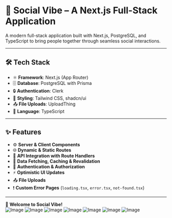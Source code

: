 # 🌟 Social Vibe – A Next.js Full-Stack Application

A modern full-stack application built with Next.js, PostgreSQL, and TypeScript to bring people together through seamless social interactions.

---

## 🛠️ Tech Stack
- ⚛️ **Framework**: Next.js (App Router)  
- 🗄️ **Database**: PostgreSQL with Prisma  
- 🔒 **Authentication**: Clerk  
- 🎨 **Styling**: Tailwind CSS, shadcn/ui  
- 📤 **File Uploads**: UploadThing  
- 📝 **Language**: TypeScript  

---

## ✨ Features
- ⚙️ **Server & Client Components**  
- 🌐 **Dynamic & Static Routes**  
- 📡 **API Integration with Route Handlers**  
- 🔄 **Data Fetching, Caching & Revalidation**  
- 🔑 **Authentication & Authorization**  
- ⚡ **Optimistic UI Updates**  
- 📤 **File Uploads**  
- ❗ **Custom Error Pages** (`loading.tsx`, `error.tsx`, `not-found.tsx`)  

---

🎉 **Welcome to Social Vibe!**  
![Image](https://github.com/user-attachments/assets/37f45742-8f3c-4d2c-bcad-c6d9961269aa)
![Image](https://github.com/user-attachments/assets/d1cbebbf-dcb9-4c47-8ade-681dc740eafc)
![Image](https://github.com/user-attachments/assets/c29bbb46-fd34-493d-8345-f96a493cc107)
![Image](https://github.com/user-attachments/assets/7588c3e2-597d-4deb-8551-19a493fbd378)
![Image](https://github.com/user-attachments/assets/e7f2d3a6-ee70-4ed0-b3e5-b3712ea6e027)
![Image](https://github.com/user-attachments/assets/9db51e64-e500-4099-b359-9b82a8e5aaca)
![Image](https://github.com/user-attachments/assets/2f27915c-5a8e-4f9c-97bf-53af71ee9554)
